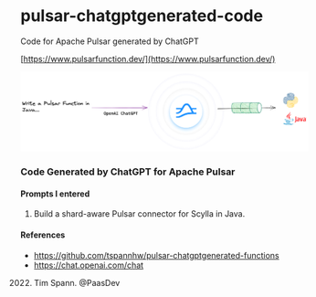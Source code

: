# pulsar-chatgptgenerated-code
Code for Apache Pulsar generated by ChatGPT

[https://www.pulsarfunction.dev/](https://www.pulsarfunction.dev/)

![image](https://raw.githubusercontent.com/tspannhw/pulsar-chatgptgenerated-functions/main/chatgpt.png)


### Code Generated by ChatGPT for Apache Pulsar


#### Prompts I entered

1. Build a shard-aware Pulsar connector for Scylla in Java.






#### References

* https://github.com/tspannhw/pulsar-chatgptgenerated-functions
* https://chat.openai.com/chat

2022.  Tim Spann.  @PaasDev
